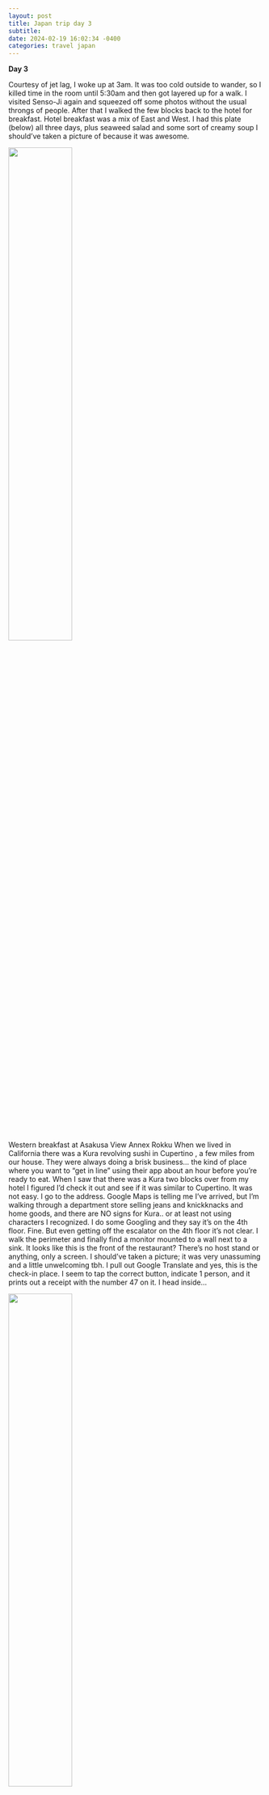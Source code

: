 ```yaml
---
layout: post
title: Japan trip day 3
subtitle: 
date: 2024-02-19 16:02:34 -0400
categories: travel japan
---
```


**Day 3**

 Courtesy of jet lag, I woke up at 3am. It was too cold outside to wander, so I killed time in the room until 5:30am and then got layered up for a walk. I visited 
Senso-Ji
 again and squeezed off 
some photos
 without the usual throngs of people. After that I walked the few blocks back to the hotel for breakfast. Hotel breakfast was a mix of East and West. I had this plate (below) all three days, plus seaweed salad and some sort of creamy soup I should’ve taken a picture of because it was awesome. 

<img src="/assets/2024-asakusa-view-breakfast.avif" width="50%">

Western breakfast at Asakusa View Annex Rokku
 When we lived in California there was a 
Kura revolving sushi in Cupertino
, a few miles from our house. They were always doing a brisk business… the kind of place where you want to “get in line” using their app about an hour before you’re ready to eat. When I saw that there was a Kura two blocks over from my hotel I figured I’d check it out and see if it was similar to Cupertino. 
 It was not easy. I go to the address. Google Maps is telling me I’ve arrived, but I’m walking through a department store selling jeans and knickknacks and home goods, and there are NO signs for Kura.. or at least not using characters I recognized. I do some Googling and they say it’s on the 4th floor. Fine. But even getting off the escalator on the 4th floor it’s not clear. I walk the perimeter and 
finally
 find a monitor mounted to a wall next to a sink. It looks like this is the front of the restaurant? There’s no host stand or anything, only a screen. I should’ve taken a picture; it was very unassuming and a little unwelcoming tbh. I pull out Google Translate and yes, this is the check-in place. I seem to tap the correct button, indicate 1 person, and it prints out a receipt with the number 47 on it. I head inside… 

<img src="/assets/2024-kura.avif" width="50%">

 … and am at least smart enough to figure out that I need to find seat 47. 

 Once seated there’s a QR code you can scan to open a page on your phone. From there you can order a la carte items, as well as choosing items from the conveyor belt. 

 <img src="/assets/2024-kura-menu.avif" width="50%">
 I did a little of both. 
 One side note about Google Translate and its camera feature: It’s really cool to be able to point your phone at a sign and have it translate it in real time. It does a 
pretty good
 job — enough for you to get this gist. My challenge here is that I wanted to translate what I was seeing on my phone’s screen. I ended up in this cycle of 1) screenshotting my phone, 2) opening Google Translate, 3) clicking camera, 4) clicking the upload image button, 5) uploading the screenshot, 6) getting the translated result back, and then 7) figuring out what it means. Rinse, repeat. It worked but yeah… it got old. But you know what? I was able to eat at a restaurant in Japan where there was zero English and leave satisfied. I’ll take the win. 

<img src="/assets/2024-kura-inside.avif" width="50%">

 For the afternoon, I walked ~2km to the Tokyo National Museum. 
Here’s a bit of that walk
. Truly I could’ve spent a lot more time at the museum, but by mid-afternoon my energy was really starting to flag so I started my walk back. 

<img src="/assets/2024-tokyo-museum1.avif" width="50%">

***

<img src="/assets/2024-tokyo-museum2.avif" width="50%">
_The Buddha Amida, 1147_

 Once back at the hotel I spent some time relaxing in the lounge, 
enjoying the view
, and catching up on laptop work. 

<img src="/assets/2024-asakusa-view-lounge.avif" width="50%" alt="Lounge at Asakusa View Annex Rokku">

 I was too tired for a proper dinner and ended up defaulting to a few 
konbini
 items from 
FamilyMart around the corner
, then calling it an early night. 
As always, thanks for reading, and feel free to share!